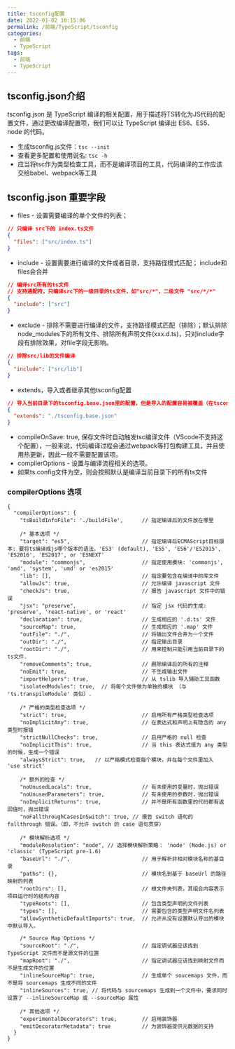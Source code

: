 ```yaml
---
title: tsconfig配置
date: 2022-01-02 10:15:06
permalink: /前端/TypeScript/tsconfig
categories:
  - 前端
  - TypeScript
tags:
  - 前端
  - TypeScript
---
```

## tsconfig.json介绍

tsconfig.json 是 TypeScript 编译的相关配置，用于描述将TS转化为JS代码的配置文件，通过更改编译配置项，我们可以让 TypeScript 编译出 ES6、ES5、node 的代码。

- 生成tsconfig.js文件：`tsc --init`
- 查看更多配置和使用说名: `tsc -h`
- 应当将tsc作为类型检查工具，而不是编译项目的工具，代码编译的工作应该交给babel、webpack等工具

## tsconfig.json 重要字段

- files - 设置需要编译的单个文件的列表；

```json
// 只编译 src下的 index.ts文件
{
  "files": ["src/index.ts"]
}
```

- include - 设置需要进行编译的文件或者目录，支持路径模式匹配；
  include和files会合并

```json
// 编译src所有的ts文件
// 支持通配符，只编译src下的一级目录的ts文件，如"src/*"，二级文件 "src/*/*"
{
  "include": ["src"]
}
```

- exclude - 排除不需要进行编译的文件，支持路径模式匹配（排除）；默认排除node_modules下的所有文件、排除所有声明文件(xxx.d.ts)，只对include字段有排除效果，对file字段无影响。

```json
// 排除src/lib的文件编译
{
  "include": ["src/lib"]
}
```

- extends，导入或者继承其他tsconfig配置

```json
// 导入当前目录下的tsconfig.base.json里的配置，但是导入的配置容易被覆盖（在tsconfig.json可以覆盖导入的配置）
{
  "extends": "./tsconfig.base.json"
}
```

- compileOnSave: true, 保存文件时自动触发tsc编译文件（VScode不支持这个配置），一般来说，代码编译过程会通过webpack等打包构建工具，并且使用热更新，因此一般不需要配置该项。
- compilerOptions - 设置与编译流程相关的选项。
- 如果ts.config文件为空，则会按照默认是编译当前目录下的所有ts文件

### compilerOptions 选项

```tsx
{
  "compilerOptions": {
    "tsBuildInfoFile": './buildFile',      // 指定编译后的文件放在哪里

    /* 基本选项 */
    "target": "es5",                       // 指定编译后ECMAScript目标版本: 要将ts编译成js哪个版本的语法，'ES3' (default), 'ES5', 'ES6'/'ES2015', 'ES2016', 'ES2017', or 'ESNEXT'
    "module": "commonjs",                  // 指定使用模块: 'commonjs', 'amd', 'system', 'umd' or 'es2015'
    "lib": [],                             // 指定要包含在编译中的库文件
    "allowJs": true,                       // 允许编译 javascript 文件
    "checkJs": true,                       // 报告 javascript 文件中的错误
    "jsx": "preserve",                     // 指定 jsx 代码的生成: 'preserve', 'react-native', or 'react'
    "declaration": true,                   // 生成相应的 '.d.ts' 文件
    "sourceMap": true,                     // 生成相应的 '.map' 文件
    "outFile": "./",                       // 将输出文件合并为一个文件
    "outDir": "./",                        // 指定输出目录
    "rootDir": "./",                       // 用来控制只能引用当前目录下的ts文件.
    "removeComments": true,                // 删除编译后的所有的注释
    "noEmit": true,                        // 不生成输出文件
    "importHelpers": true,                 // 从 tslib 导入辅助工具函数
    "isolatedModules": true,  // 将每个文件做为单独的模块 （与 'ts.transpileModule' 类似）.

    /* 严格的类型检查选项 */
    "strict": true,                        // 启用所有严格类型检查选项
    "noImplicitAny": true,                 // 在表达式和声明上有隐含的 any类型时报错
    "strictNullChecks": true,              // 启用严格的 null 检查
    "noImplicitThis": true,                // 当 this 表达式值为 any 类型的时候，生成一个错误
    "alwaysStrict": true,   // 以严格模式检查每个模块，并在每个文件里加入 'use strict'

    /* 额外的检查 */
    "noUnusedLocals": true,                // 有未使用的变量时，抛出错误
    "noUnusedParameters": true,            // 有未使用的参数时，抛出错误
    "noImplicitReturns": true,             // 并不是所有函数里的代码都有返回值时，抛出错误
    "noFallthroughCasesInSwitch": true, // 报告 switch 语句的 fallthrough 错误。（即，不允许 switch 的 case 语句贯穿）

    /* 模块解析选项 */
    "moduleResolution": "node", // 选择模块解析策略： 'node' (Node.js) or 'classic' (TypeScript pre-1.6)
    "baseUrl": "./",                       // 用于解析非相对模块名称的基目录
    "paths": {},                           // 模块名到基于 baseUrl 的路径映射的列表
    "rootDirs": [],                        // 根文件夹列表，其组合内容表示项目运行时的结构内容
    "typeRoots": [],                       // 包含类型声明的文件列表
    "types": [],                           // 需要包含的类型声明文件名列表
    "allowSyntheticDefaultImports": true,  // 允许从没有设置默认导出的模块中默认导入。

    /* Source Map Options */
    "sourceRoot": "./",                    // 指定调试器应该找到 TypeScript 文件而不是源文件的位置
    "mapRoot": "./",                       // 指定调试器应该找到映射文件而不是生成文件的位置
    "inlineSourceMap": true,               // 生成单个 soucemaps 文件，而不是将 sourcemaps 生成不同的文件
    "inlineSources": true, // 将代码与 sourcemaps 生成到一个文件中，要求同时设置了 --inlineSourceMap 或 --sourceMap 属性

    /* 其他选项 */
    "experimentalDecorators": true,        // 启用装饰器
    "emitDecoratorMetadata": true          // 为装饰器提供元数据的支持
  }
}


```
